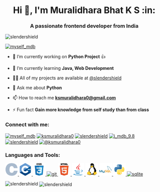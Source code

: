 <h1 align="center">Hi 👋, I'm Muralidhara Bhat K S :in:</h1>
<h3 align="center">A passionate frontend developer from India</h3>

<p align="left"> <img src="https://komarev.com/ghpvc/?username=slendershield&label=Profile%20views&color=0e75b6&style=flat" alt="slendershield" /> </p>

<p align="left"> <a href="https://twitter.com/myself_mdb" target="blank"><img src="https://img.shields.io/twitter/follow/myself_mdb?logo=twitter&style=for-the-badge" alt="myself_mdb" /></a> </p>

- 🔭 I’m currently working on **Python Project** :+1:

- 🌱 I’m currently learning **Java, Web Development**

- 👨‍💻 All of my projects are available at [@slendershield](@slendershield)

- 💬 Ask me about **Python**

- 📫 How to reach me **ksmuralidhara0@gmail.com**

- ⚡ Fun fact **Gain more knowledge from self study than from class**

<h3 align="left">Connect with me:</h3>
<p align="left">
<a href="https://twitter.com/myself_mdb" target="blank"><img align="center" src="https://cdn.jsdelivr.net/npm/simple-icons@3.0.1/icons/twitter.svg" alt="myself_mdb" height="30" width="40" /></a>
<a href="https://linkedin.com/in/ksmuralidhara0" target="blank"><img align="center" src="https://cdn.jsdelivr.net/npm/simple-icons@3.0.1/icons/linkedin.svg" alt="ksmuralidhara0" height="30" width="40" /></a>
<a href="https://stackoverflow.com/users/10874463/slendershield" target="blank"><img align="center" src="https://cdn.jsdelivr.net/npm/simple-icons@3.0.1/icons/stackoverflow.svg" alt="slendershield" height="30" width="40" /></a>
<a href="https://instagram.com/i_mdb_9.8" target="blank"><img align="center" src="https://cdn.jsdelivr.net/npm/simple-icons@3.0.1/icons/instagram.svg" alt="i_mdb_9.8" height="30" width="40" /></a>
<a href="https://www.hackerrank.com/slendershield" target="blank"><img align="center" src="https://cdn.jsdelivr.net/npm/simple-icons@3.0.1/icons/hackerrank.svg" alt="slendershield" height="30" width="40" /></a>
<a href="https://www.hackerearth.com/@ksmuralidhara0" target="blank"><img align="center" src="https://cdn.jsdelivr.net/npm/simple-icons@3.0.1/icons/hackerearth.svg" alt="@ksmuralidhara0" height="30" width="40" /></a>
</p>

<h3 align="left">Languages and Tools:</h3>
<p align="left"> <a href="https://www.cprogramming.com/" target="_blank"> <img src="https://raw.githubusercontent.com/devicons/devicon/master/icons/c/c-original.svg" alt="c" width="40" height="40"/> </a> <a href="https://www.w3schools.com/cpp/" target="_blank">  <img src="https://raw.githubusercontent.com/devicons/devicon/master/icons/cplusplus/cplusplus-original.svg" alt="cplusplus" width="40" height="40"/> </a> <a href="https://www.w3schools.com/css/" target="_blank">  <img src="https://raw.githubusercontent.com/devicons/devicon/master/icons/css3/css3-original-wordmark.svg" alt="css3" width="40" height="40"/> </a> <a href="https://git-scm.com/" target="_blank">  <img src="https://www.vectorlogo.zone/logos/git-scm/git-scm-icon.svg" alt="git" width="40" height="40"/> </a> <a href="https://www.w3.org/html/" target="_blank">  <img src="https://raw.githubusercontent.com/devicons/devicon/master/icons/html5/html5-original-wordmark.svg" alt="html5" width="40" height="40"/> </a> <a href="https://www.java.com" target="_blank">  <img src="https://raw.githubusercontent.com/devicons/devicon/master/icons/java/java-original.svg" alt="java" width="40" height="40"/> </a> <a href="https://www.linux.org/" target="_blank">  <img src="https://raw.githubusercontent.com/devicons/devicon/master/icons/linux/linux-original.svg" alt="linux" width="40" height="40"/> </a> <a href="https://www.mysql.com/" target="_blank">  <img src="https://raw.githubusercontent.com/devicons/devicon/master/icons/mysql/mysql-original-wordmark.svg" alt="mysql" width="40" height="40"/> </a> <a href="https://www.python.org" target="_blank">  <img src="https://raw.githubusercontent.com/devicons/devicon/master/icons/python/python-original.svg" alt="python" width="40" height="40"/> </a> <a href="https://www.sqlite.org/" target="_blank">  <img src="https://www.vectorlogo.zone/logos/sqlite/sqlite-icon.svg" alt="sqlite" width="40" height="40"/> </a> </p>

<p><img align="left" src="https://github-readme-stats.vercel.app/api/top-langs?username=slendershield&show_icons=true&locale=en&layout=compact" alt="slendershield" /></p>

<p>&nbsp;<img align="center" src="https://github-readme-stats.vercel.app/api?username=slendershield&show_icons=true&locale=en" alt="slendershield" /></p>
